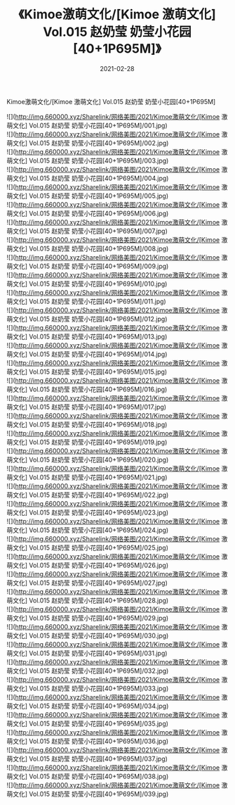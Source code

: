 ﻿---
layout: post
title:  《Kimoe激萌文化/[Kimoe 激萌文化] Vol.015 赵奶莹 奶莹小花园[40+1P695M]》
date:   2021-02-28
img: http://img.660000.xyz/Sharelink/网络美图/2021/Kimoe激萌文化/[Kimoe 激萌文化] Vol.015 赵奶莹 奶莹小花园[40+1P695M]/000.jpg
categories: [美女, 清纯, 唯美]
---

Kimoe激萌文化/[Kimoe 激萌文化] Vol.015 赵奶莹 奶莹小花园[40+1P695M]

 ![](http://img.660000.xyz/Sharelink/网络美图/2021/Kimoe激萌文化/[Kimoe 激萌文化] Vol.015 赵奶莹 奶莹小花园[40+1P695M]/001.jpg) <br>![](http://img.660000.xyz/Sharelink/网络美图/2021/Kimoe激萌文化/[Kimoe 激萌文化] Vol.015 赵奶莹 奶莹小花园[40+1P695M]/002.jpg) <br>![](http://img.660000.xyz/Sharelink/网络美图/2021/Kimoe激萌文化/[Kimoe 激萌文化] Vol.015 赵奶莹 奶莹小花园[40+1P695M]/003.jpg) <br>![](http://img.660000.xyz/Sharelink/网络美图/2021/Kimoe激萌文化/[Kimoe 激萌文化] Vol.015 赵奶莹 奶莹小花园[40+1P695M]/004.jpg) <br>![](http://img.660000.xyz/Sharelink/网络美图/2021/Kimoe激萌文化/[Kimoe 激萌文化] Vol.015 赵奶莹 奶莹小花园[40+1P695M]/005.jpg) <br>![](http://img.660000.xyz/Sharelink/网络美图/2021/Kimoe激萌文化/[Kimoe 激萌文化] Vol.015 赵奶莹 奶莹小花园[40+1P695M]/006.jpg) <br>![](http://img.660000.xyz/Sharelink/网络美图/2021/Kimoe激萌文化/[Kimoe 激萌文化] Vol.015 赵奶莹 奶莹小花园[40+1P695M]/007.jpg) <br>![](http://img.660000.xyz/Sharelink/网络美图/2021/Kimoe激萌文化/[Kimoe 激萌文化] Vol.015 赵奶莹 奶莹小花园[40+1P695M]/008.jpg) <br>![](http://img.660000.xyz/Sharelink/网络美图/2021/Kimoe激萌文化/[Kimoe 激萌文化] Vol.015 赵奶莹 奶莹小花园[40+1P695M]/009.jpg) <br>![](http://img.660000.xyz/Sharelink/网络美图/2021/Kimoe激萌文化/[Kimoe 激萌文化] Vol.015 赵奶莹 奶莹小花园[40+1P695M]/010.jpg) <br>![](http://img.660000.xyz/Sharelink/网络美图/2021/Kimoe激萌文化/[Kimoe 激萌文化] Vol.015 赵奶莹 奶莹小花园[40+1P695M]/011.jpg) <br>![](http://img.660000.xyz/Sharelink/网络美图/2021/Kimoe激萌文化/[Kimoe 激萌文化] Vol.015 赵奶莹 奶莹小花园[40+1P695M]/012.jpg) <br>![](http://img.660000.xyz/Sharelink/网络美图/2021/Kimoe激萌文化/[Kimoe 激萌文化] Vol.015 赵奶莹 奶莹小花园[40+1P695M]/013.jpg) <br>![](http://img.660000.xyz/Sharelink/网络美图/2021/Kimoe激萌文化/[Kimoe 激萌文化] Vol.015 赵奶莹 奶莹小花园[40+1P695M]/014.jpg) <br>![](http://img.660000.xyz/Sharelink/网络美图/2021/Kimoe激萌文化/[Kimoe 激萌文化] Vol.015 赵奶莹 奶莹小花园[40+1P695M]/015.jpg) <br>![](http://img.660000.xyz/Sharelink/网络美图/2021/Kimoe激萌文化/[Kimoe 激萌文化] Vol.015 赵奶莹 奶莹小花园[40+1P695M]/016.jpg) <br>![](http://img.660000.xyz/Sharelink/网络美图/2021/Kimoe激萌文化/[Kimoe 激萌文化] Vol.015 赵奶莹 奶莹小花园[40+1P695M]/017.jpg) <br>![](http://img.660000.xyz/Sharelink/网络美图/2021/Kimoe激萌文化/[Kimoe 激萌文化] Vol.015 赵奶莹 奶莹小花园[40+1P695M]/018.jpg) <br>![](http://img.660000.xyz/Sharelink/网络美图/2021/Kimoe激萌文化/[Kimoe 激萌文化] Vol.015 赵奶莹 奶莹小花园[40+1P695M]/019.jpg) <br>![](http://img.660000.xyz/Sharelink/网络美图/2021/Kimoe激萌文化/[Kimoe 激萌文化] Vol.015 赵奶莹 奶莹小花园[40+1P695M]/020.jpg) <br>![](http://img.660000.xyz/Sharelink/网络美图/2021/Kimoe激萌文化/[Kimoe 激萌文化] Vol.015 赵奶莹 奶莹小花园[40+1P695M]/021.jpg) <br>![](http://img.660000.xyz/Sharelink/网络美图/2021/Kimoe激萌文化/[Kimoe 激萌文化] Vol.015 赵奶莹 奶莹小花园[40+1P695M]/022.jpg) <br>![](http://img.660000.xyz/Sharelink/网络美图/2021/Kimoe激萌文化/[Kimoe 激萌文化] Vol.015 赵奶莹 奶莹小花园[40+1P695M]/023.jpg) <br>![](http://img.660000.xyz/Sharelink/网络美图/2021/Kimoe激萌文化/[Kimoe 激萌文化] Vol.015 赵奶莹 奶莹小花园[40+1P695M]/024.jpg) <br>![](http://img.660000.xyz/Sharelink/网络美图/2021/Kimoe激萌文化/[Kimoe 激萌文化] Vol.015 赵奶莹 奶莹小花园[40+1P695M]/025.jpg) <br>![](http://img.660000.xyz/Sharelink/网络美图/2021/Kimoe激萌文化/[Kimoe 激萌文化] Vol.015 赵奶莹 奶莹小花园[40+1P695M]/026.jpg) <br>![](http://img.660000.xyz/Sharelink/网络美图/2021/Kimoe激萌文化/[Kimoe 激萌文化] Vol.015 赵奶莹 奶莹小花园[40+1P695M]/027.jpg) <br>![](http://img.660000.xyz/Sharelink/网络美图/2021/Kimoe激萌文化/[Kimoe 激萌文化] Vol.015 赵奶莹 奶莹小花园[40+1P695M]/028.jpg) <br>![](http://img.660000.xyz/Sharelink/网络美图/2021/Kimoe激萌文化/[Kimoe 激萌文化] Vol.015 赵奶莹 奶莹小花园[40+1P695M]/029.jpg) <br>![](http://img.660000.xyz/Sharelink/网络美图/2021/Kimoe激萌文化/[Kimoe 激萌文化] Vol.015 赵奶莹 奶莹小花园[40+1P695M]/030.jpg) <br>![](http://img.660000.xyz/Sharelink/网络美图/2021/Kimoe激萌文化/[Kimoe 激萌文化] Vol.015 赵奶莹 奶莹小花园[40+1P695M]/031.jpg) <br>![](http://img.660000.xyz/Sharelink/网络美图/2021/Kimoe激萌文化/[Kimoe 激萌文化] Vol.015 赵奶莹 奶莹小花园[40+1P695M]/032.jpg) <br>![](http://img.660000.xyz/Sharelink/网络美图/2021/Kimoe激萌文化/[Kimoe 激萌文化] Vol.015 赵奶莹 奶莹小花园[40+1P695M]/033.jpg) <br>![](http://img.660000.xyz/Sharelink/网络美图/2021/Kimoe激萌文化/[Kimoe 激萌文化] Vol.015 赵奶莹 奶莹小花园[40+1P695M]/034.jpg) <br>![](http://img.660000.xyz/Sharelink/网络美图/2021/Kimoe激萌文化/[Kimoe 激萌文化] Vol.015 赵奶莹 奶莹小花园[40+1P695M]/035.jpg) <br>![](http://img.660000.xyz/Sharelink/网络美图/2021/Kimoe激萌文化/[Kimoe 激萌文化] Vol.015 赵奶莹 奶莹小花园[40+1P695M]/036.jpg) <br>![](http://img.660000.xyz/Sharelink/网络美图/2021/Kimoe激萌文化/[Kimoe 激萌文化] Vol.015 赵奶莹 奶莹小花园[40+1P695M]/037.jpg) <br>![](http://img.660000.xyz/Sharelink/网络美图/2021/Kimoe激萌文化/[Kimoe 激萌文化] Vol.015 赵奶莹 奶莹小花园[40+1P695M]/038.jpg) <br>![](http://img.660000.xyz/Sharelink/网络美图/2021/Kimoe激萌文化/[Kimoe 激萌文化] Vol.015 赵奶莹 奶莹小花园[40+1P695M]/039.jpg) <br>